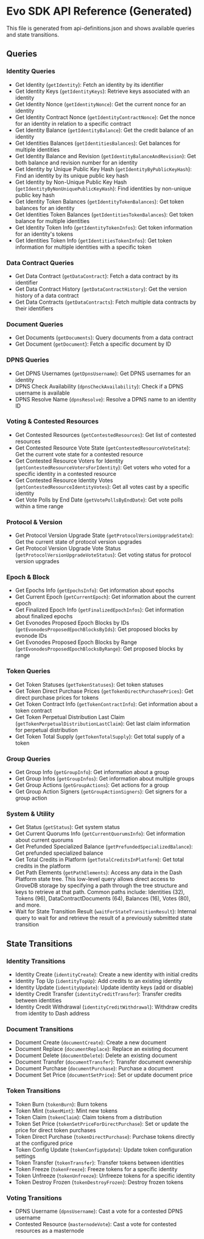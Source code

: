 # Evo SDK API Reference (Generated)

This file is generated from api-definitions.json and shows available queries and state transitions.

## Queries
### Identity Queries
- Get Identity (`getIdentity`): Fetch an identity by its identifier
- Get Identity Keys (`getIdentityKeys`): Retrieve keys associated with an identity
- Get Identity Nonce (`getIdentityNonce`): Get the current nonce for an identity
- Get Identity Contract Nonce (`getIdentityContractNonce`): Get the nonce for an identity in relation to a specific contract
- Get Identity Balance (`getIdentityBalance`): Get the credit balance of an identity
- Get Identities Balances (`getIdentitiesBalances`): Get balances for multiple identities
- Get Identity Balance and Revision (`getIdentityBalanceAndRevision`): Get both balance and revision number for an identity
- Get Identity by Unique Public Key Hash (`getIdentityByPublicKeyHash`): Find an identity by its unique public key hash
- Get Identity by Non-Unique Public Key Hash (`getIdentityByNonUniquePublicKeyHash`): Find identities by non-unique public key hash
- Get Identity Token Balances (`getIdentityTokenBalances`): Get token balances for an identity
- Get Identities Token Balances (`getIdentitiesTokenBalances`): Get token balance for multiple identities
- Get Identity Token Info (`getIdentityTokenInfos`): Get token information for an identity's tokens
- Get Identities Token Info (`getIdentitiesTokenInfos`): Get token information for multiple identities with a specific token
### Data Contract Queries
- Get Data Contract (`getDataContract`): Fetch a data contract by its identifier
- Get Data Contract History (`getDataContractHistory`): Get the version history of a data contract
- Get Data Contracts (`getDataContracts`): Fetch multiple data contracts by their identifiers
### Document Queries
- Get Documents (`getDocuments`): Query documents from a data contract
- Get Document (`getDocument`): Fetch a specific document by ID
### DPNS Queries
- Get DPNS Usernames (`getDpnsUsername`): Get DPNS usernames for an identity
- DPNS Check Availability (`dpnsCheckAvailability`): Check if a DPNS username is available
- DPNS Resolve Name (`dpnsResolve`): Resolve a DPNS name to an identity ID
### Voting & Contested Resources
- Get Contested Resources (`getContestedResources`): Get list of contested resources
- Get Contested Resource Vote State (`getContestedResourceVoteState`): Get the current vote state for a contested resource
- Get Contested Resource Voters for Identity (`getContestedResourceVotersForIdentity`): Get voters who voted for a specific identity in a contested resource
- Get Contested Resource Identity Votes (`getContestedResourceIdentityVotes`): Get all votes cast by a specific identity
- Get Vote Polls by End Date (`getVotePollsByEndDate`): Get vote polls within a time range
### Protocol & Version
- Get Protocol Version Upgrade State (`getProtocolVersionUpgradeState`): Get the current state of protocol version upgrades
- Get Protocol Version Upgrade Vote Status (`getProtocolVersionUpgradeVoteStatus`): Get voting status for protocol version upgrades
### Epoch & Block
- Get Epochs Info (`getEpochsInfo`): Get information about epochs
- Get Current Epoch (`getCurrentEpoch`): Get information about the current epoch
- Get Finalized Epoch Info (`getFinalizedEpochInfos`): Get information about finalized epochs
- Get Evonodes Proposed Epoch Blocks by IDs (`getEvonodesProposedEpochBlocksByIds`): Get proposed blocks by evonode IDs
- Get Evonodes Proposed Epoch Blocks by Range (`getEvonodesProposedEpochBlocksByRange`): Get proposed blocks by range
### Token Queries
- Get Token Statuses (`getTokenStatuses`): Get token statuses
- Get Token Direct Purchase Prices (`getTokenDirectPurchasePrices`): Get direct purchase prices for tokens
- Get Token Contract Info (`getTokenContractInfo`): Get information about a token contract
- Get Token Perpetual Distribution Last Claim (`getTokenPerpetualDistributionLastClaim`): Get last claim information for perpetual distribution
- Get Token Total Supply (`getTokenTotalSupply`): Get total supply of a token
### Group Queries
- Get Group Info (`getGroupInfo`): Get information about a group
- Get Group Infos (`getGroupInfos`): Get information about multiple groups
- Get Group Actions (`getGroupActions`): Get actions for a group
- Get Group Action Signers (`getGroupActionSigners`): Get signers for a group action
### System & Utility
- Get Status (`getStatus`): Get system status
- Get Current Quorums Info (`getCurrentQuorumsInfo`): Get information about current quorums
- Get Prefunded Specialized Balance (`getPrefundedSpecializedBalance`): Get prefunded specialized balance
- Get Total Credits in Platform (`getTotalCreditsInPlatform`): Get total credits in the platform
- Get Path Elements (`getPathElements`): Access any data in the Dash Platform state tree. This low-level query allows direct access to GroveDB storage by specifying a path through the tree structure and keys to retrieve at that path. Common paths include: Identities (32), Tokens (96), DataContractDocuments (64), Balances (16), Votes (80), and more.
- Wait for State Transition Result (`waitForStateTransitionResult`): Internal query to wait for and retrieve the result of a previously submitted state transition

## State Transitions
### Identity Transitions
- Identity Create (`identityCreate`): Create a new identity with initial credits
- Identity Top Up (`identityTopUp`): Add credits to an existing identity
- Identity Update (`identityUpdate`): Update identity keys (add or disable)
- Identity Credit Transfer (`identityCreditTransfer`): Transfer credits between identities
- Identity Credit Withdrawal (`identityCreditWithdrawal`): Withdraw credits from identity to Dash address
### Document Transitions
- Document Create (`documentCreate`): Create a new document
- Document Replace (`documentReplace`): Replace an existing document
- Document Delete (`documentDelete`): Delete an existing document
- Document Transfer (`documentTransfer`): Transfer document ownership
- Document Purchase (`documentPurchase`): Purchase a document
- Document Set Price (`documentSetPrice`): Set or update document price
### Token Transitions
- Token Burn (`tokenBurn`): Burn tokens
- Token Mint (`tokenMint`): Mint new tokens
- Token Claim (`tokenClaim`): Claim tokens from a distribution
- Token Set Price (`tokenSetPriceForDirectPurchase`): Set or update the price for direct token purchases
- Token Direct Purchase (`tokenDirectPurchase`): Purchase tokens directly at the configured price
- Token Config Update (`tokenConfigUpdate`): Update token configuration settings
- Token Transfer (`tokenTransfer`): Transfer tokens between identities
- Token Freeze (`tokenFreeze`): Freeze tokens for a specific identity
- Token Unfreeze (`tokenUnfreeze`): Unfreeze tokens for a specific identity
- Token Destroy Frozen (`tokenDestroyFrozen`): Destroy frozen tokens
### Voting Transitions
- DPNS Username (`dpnsUsername`): Cast a vote for a contested DPNS username
- Contested Resource (`masternodeVote`): Cast a vote for contested resources as a masternode
